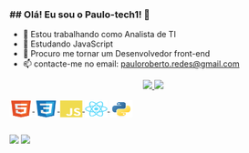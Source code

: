 ### ## Olá! Eu sou o Paulo-tech1! 👋

- 🔭 Estou trabalhando como Analista de TI
- 🌱 Estudando JavaScript
- 👯 Procuro me tornar um Desenvolvedor front-end
- 📫 contacte-me no email: pauloroberto.redes@gmail.com

<div align="center">
  <a href="https://github.com/Paulo-tech1">
  <img height="160em" src="https://github-readme-stats.vercel.app/api?username=Paulo-tech1&show_icons=false&theme=dracula&include_all_commits=True&count_private=True"/>
  <img height="160em" src="https://github-readme-stats.vercel.app/api/top-langs/?username=Paulo-tech1&layout=compact&langs_count=7&theme=dracula"/>
</div>

 <div style="display: inline_block"><br>
    <img align="center" alt="Paulo-HTML" height="30" width="40" src="https://raw.githubusercontent.com/devicons/devicon/master/icons/html5/html5-original.svg">
    <img align="center" alt="Paulo-CSS" height="30" width="40" src="https://raw.githubusercontent.com/devicons/devicon/master/icons/css3/css3-original.svg">
    <img align="center" alt="Paulo-Js" height="30" width="40" src="https://raw.githubusercontent.com/devicons/devicon/master/icons/javascript/javascript-plain.svg">
    <img align="center" alt="Paulo-React" height="30" width="40" src="https://raw.githubusercontent.com/devicons/devicon/master/icons/react/react-original.svg">
    <img align="center" alt="Paulo-Python" height="30" width="40" src="https://raw.githubusercontent.com/devicons/devicon/master/icons/python/python-original.svg">
      
   ##
   
  <div>  
  <a href = "mailto:pauloroberto.redes@gmail.com"><img src="https://img.shields.io/badge/-Gmail-%23333?style=for-the-badge&logo=gmail&logoColor=white" target="_blank"></a>
    <a href="AQUI VAI O LINK DO LINKEDIM" target="_blank"><img src="https://img.shields.io/badge/-LinkedIn-%230077B5?style=for-the-badge&logo=linkedin&logoColor=white" target="_blank"></a>
</div>
 
